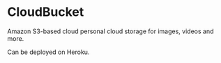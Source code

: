 # CloudBucket
Amazon S3-based cloud personal cloud storage for images, videos and more. 

Can be deployed on Heroku.
